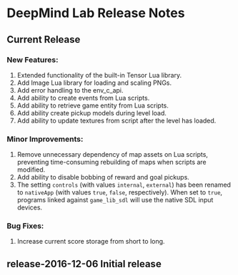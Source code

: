 # DeepMind Lab Release Notes

## Current Release

### New Features:

1.  Extended functionality of the built-in Tensor Lua library.
2.  Add Image Lua library for loading and scaling PNGs.
3.  Add error handling to the env_c_api.
4.  Add ability to create events from Lua scripts.
5.  Add ability to retrieve game entity from Lua scripts.
6.  Add ability create pickup models during level load.
7.  Add ability to update textures from script after the level has loaded.

### Minor Improvements:

1.  Remove unnecessary dependency of map assets on Lua scripts, preventing
    time-consuming rebuilding of maps when scripts are modified.
2.  Add ability to disable bobbing of reward and goal pickups.
3.  The setting `controls` (with values `internal`, `external`) has been renamed
    to `nativeApp` (with values `true`, `false`, respectively). When set to
    `true`, programs linked against `game_lib_sdl` will use the native SDL input
    devices.

### Bug Fixes:

1.  Increase current score storage from short to long.

## release-2016-12-06 Initial release
